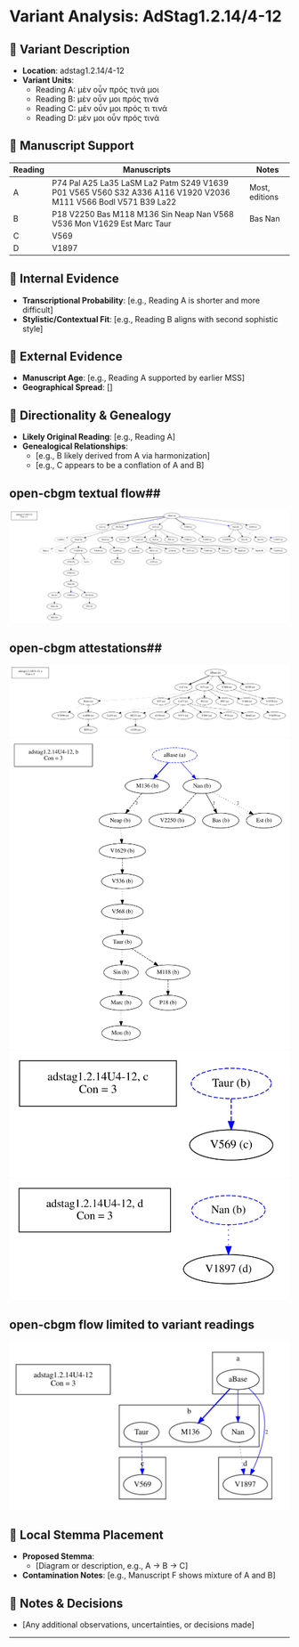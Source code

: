 # Variant Analysis: AdStag1.2.14/4-12

## 📌 Variant Description
- **Location**: adstag1.2.14/4-12
- **Variant Units**: 
  - Reading A: μὲν οὖν πρός τινά μοι
  - Reading B: μὲν οὖν μοι πρός τινά
  - Reading C: μὲν οὖν μοι πρός τι τινά
  - Reading D: μὲν μοι οὖν πρός τινά

## 🧬 Manuscript Support
| Reading | Manuscripts | Notes |
|--------|-------------|-------|
| A      | P74 Pal A25 La35 LaSM La2 Patm S249 V1639 P01 V565 V560 S32 A336 A116 V1920 V2036 M111 V566 Bodl V571 B39 La22 | Most, editions |
| B      | P18 V2250 Bas M118 M136 Sin Neap Nan V568 V536 Mon V1629 Est Marc Taur | Bas Nan |
| C      | V569  |  |
| D      | V1897 |        |

## 🧠 Internal Evidence
- **Transcriptional Probability**: [e.g., Reading A is shorter and more difficult]
- **Stylistic/Contextual Fit**: [e.g., Reading B aligns with second sophistic style]

## 🧭 External Evidence
- **Manuscript Age**: [e.g., Reading A supported by earlier MSS]
- **Geographical Spread**: []

## 🔄 Directionality & Genealogy
- **Likely Original Reading**: [e.g., Reading A]
- **Genealogical Relationships**:
  - [e.g., B likely derived from A via harmonization]
  - [e.g., C appears to be a conflation of A and B]
## open-cbgm textual flow##
![adstag1.2.14U4-12](flow/adstag1.2.14U4-12-textual-flow.svg "adstag1.2.14U4-12")
## open-cbgm attestations##
![adstag1.2.14U4-12Ra](attestations/adstag1.2.14U4-12Ra-coherence-attestations.svg "adstag1.2.14U4-12Ra")
![adstag1.2.14U4-12Rb](attestations/adstag1.2.14U4-12Rb-coherence-attestations.svg "adstag1.2.14U4-12Rb")
![adstag1.2.14U4-12Rc](attestations/adstag1.2.14U4-12Rc-coherence-attestations.svg "adstag1.2.14U4-12Rc")
![adstag1.2.14U4-12Rd](attestations/adstag1.2.14U4-12Rd-coherence-attestations.svg "adstag1.2.14U4-12Rd")
## open-cbgm flow limited to variant readings ##
![adstag1.2.14U4-12](variants/adstag1.2.14U4-12-coherence-variants.svg "adstag1.2.14U4-12")
## 🌿 Local Stemma Placement
- **Proposed Stemma**:
  - [Diagram or description, e.g., A → B → C]
- **Contamination Notes**: [e.g., Manuscript F shows mixture of A and B]

## 📝 Notes & Decisions
- [Any additional observations, uncertainties, or decisions made]

---